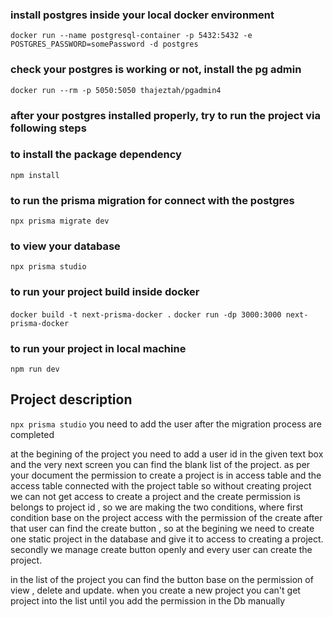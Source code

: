 ### install postgres inside your local docker environment
`docker run --name postgresql-container -p 5432:5432 -e POSTGRES_PASSWORD=somePassword -d postgres`

### check your postgres is working or not, install the pg admin
`docker run --rm -p 5050:5050 thajeztah/pgadmin4`

### after your postgres installed properly, try to run the project via following steps

### to install the package dependency
`npm install`

### to run the prisma migration for connect with the postgres
`npx prisma migrate dev`

### to view your database 
`npx prisma studio`

### to run your project build inside docker
`docker build -t next-prisma-docker .`
`docker run -dp 3000:3000 next-prisma-docker`

### to run your project in local machine
`npm run dev`


## Project description

`npx prisma studio`  you need to add the user after the migration process are completed

at the begining of the project you need to add a user id in the given text box and the very next screen you can find the blank list of the project. as per your document the permission to create a project is in access table and the access table 
connected with the project table so without creating project we can not get access to create a project and the create permission is belongs to project id , so we are making the two conditions, where first condition base on the project access with the permission of the create after that user can find the create button , so at the begining we need to create one static project in the database and give it to access to creating a project. secondly we manage create button openly and every user can create the project.

in the list of the project you can find the button base on the permission of view , delete and update. when you create a new project you can't get project into the list until you add the permission in the Db manually